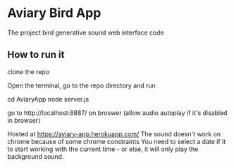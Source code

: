 # Aviary Bird App
The project bird generative sound web interface code

## How to run it
clone the repo

Open the terminal, go to the repo directory and run

cd AviaryApp
node server.js

go to http://localhost:8887/ on broswer (allow audio autoplay if it's disabled in browser)

Hosted at https://aviary-app.herokuapp.com/
The sound doesn't work on chrome because of some chrome constraints 
You need to select a date if it to start working with the current time - or else, it will only play the background sound.

